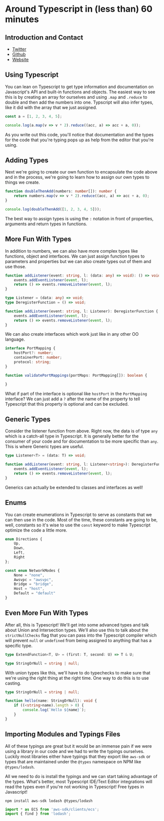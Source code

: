 # Around Typescript in (less than) 60 minutes

## Introduction and Contact

* [Twitter](https://twitter.com/YashdalfTheGray)
* [Github](https://github.com/YashdalfTheGray)
* [Website](https://yashkulshrestha.carrd.co/)

## Using Typescript

You can lean on Typescript to get type information and documentation on Javascript's API and built-in functions and objects. The easiest way to see this is by creating an array for ourselves and using `.map` and `.reduce` to double and then add the numbers into one. Typscript will also infer types, like it did with the array that we just assigned. 

```typescript
const a = [1, 2, 3, 4, 5];

console.log(a.map(v => v * 2).reduce((acc, a) => acc + a, 0));
```

As you write out this code, you'll notice that documentation and the types for the code that you're typing pops up as help from the editor that you're using. 

## Adding Types

Next we're going to create our own function to encapsulate the code above and in the process, we're going to learn how to assign our own types to things we create.  

```typescript
function doubleThenAdd(numbers: number[]): number {
    return numbers.map(v => v * 2).reduce((acc, a) => acc + a, 0);
}

console.log(doubleThenAdd([1, 2, 3, 4, 5]));
```

The best way to assign types is using the `:` notation in front of properties, arguments and return types in functions.

## More Fun With Types

In addition to numbers, we can also have more complex types like functions, object and interfaces. We can just assign function types to parameters and properties but we can also create types out of them and use those. 

```typescript
function addListener(event: string, l: (data: any) => void): () => void {
    events.addEventListener(event, l);
    return () => events.removeListener(event, l);
}

type Listener = (data: any) => void;
type DeregisterFunction = () => void;

function addListener(event: string, l: Listener): DeregisterFunction {
    events.addEventListener(event, l);
    return () => events.removeListener(event, l);
}
```

We can also create interfaces which work just like in any other OO language. 

```typescript
interface PortMapping {
    hostPort?: number;
    containerPort: number;
    protocol: string;
}

function validatePortMappings(portMaps: PortMapping[]): boolean {

}
```

What if part of the interface is optional like `hostPort` in the `PortMapping` interface? We can just add a `?` after the name of the property to tell Typescript that this property is optional and can be excluded. 

## Generic Types

Consider the listener function from above. Right now, the data is of type `any` which is a catch-all type in Typescript. It is generally better for the consumer of your code and for documentation to be more specific than `any`. This is where Generic types are useful.

```typescript
type Listener<T> = (data: T) => void;

function addListener(event: string, l: Listener<string>): DeregisterFunction {
    events.addEventListener(event, l);
    return () => events.removeListener(event, l);
}
```

Generics can actually be extended to classes and interfaces as well!

## Enums

You can create enumerations in Typescript to serve as constants that we can then use in the code. Most of the time, these constants are going to be, well, constants so it's wise to use the `const` keyword to make Typescript optimize the code a little more. 

```typescript
enum Directions {
    Up,
    Down,
    Left,
    Right
};

const enum NetworkModes {
    None = "none",
    Awsvpc = "awsvpc",
    Bridge = "bridge",
    Host = "host",
    Default = "default"
}
```

## Even More Fun With Types

After all, this is Typescript! We'll get into some advanced types and talk about Union and Intersection types. We'll also use this to talk about the `strictNullChecks` flag that you can pass into the Typescript compiler which will prevent `null` or `undefined` from being assigned to anything that has a specific type. 

```typescript
type ExtendFunction<T, U> = (first: T, second: U) => T & U;

type StringOrNull = string | null;
```

With union types like this, we'll have to do typechecks to make sure that we're using the right thing at the right time. One way to do this is to use casting.

```typescript
type StringOrNull = string | null;

function hello(name: StringOrNull): void {
    if ((<string>name).length > 0) {
        console.log(`Hello ${name}`);
    }
}
```

## Importing Modules and Typings Files

All of these typings are great but it would be an immense pain if we were using a library in our code and we had to write the typings ourselves. Luckily most libraries either have typings that they export like `aws-sdk` or types that are maintained under the `@types` namespace on NPM like `@types/lodash`. 

All we need to do is install the typings and we can start taking advantage of the types. What's better, most Typescript IDE/Text Editor integrations will read the types even if you're not working in Typescript! Free types in Javascript!

```shell
npm install aws-sdk lodash @types/lodash
```

```typescript
import * as ECS from 'aws-sdk/clients/ecs';
import { find } from 'lodash';
```